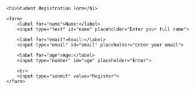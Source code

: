 <!DOCTYPE html>
<html>
<head>
    <title>Student Registration Form</title>
    <style>
        body {
            font-family: Arial, sans-serif;
            padding: 40px;
        }
        h1 {
            font-size: 30px;
            font-weight: bold;
        }
        label {
            display: block;
            margin-top: 20px;
            font-size: 18px;
        }
        input[type="text"],
        input[type="email"],
        input[type="number"] {
            padding: 8px;
            font-size: 16px;
            width: 250px;
            margin-top: 5px;
        }
        input[type="submit"] {
            margin-top: 20px;
            padding: 8px 16px;
            font-size: 16px;
        }
    </style>
</head>
<body>

    <h1>Student Registration Form</h1>

    <form>
        <label for="name">Name:</label>
        <input type="text" id="name" placeholder="Enter your full name">

        <label for="email">Email:</label>
        <input type="email" id="email" placeholder="Enter your email">

        <label for="age">Age:</label>
        <input type="number" id="age" placeholder="Enter">

        <br>
        <input type="submit" value="Register">
    </form>

</body>
</html>
